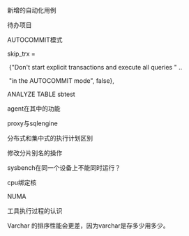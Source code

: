 新增的自动化用例

待办项目







AUTOCOMMIT模式

   skip_trx =

​      {"Don't start explicit transactions and execute all queries " ..

​          "in the AUTOCOMMIT mode", false},









ANALYZE TABLE sbtest





agent在其中的功能





proxy与sqlengine







分布式和集中式的执行计划区别





修改分片别名的操作





sysbench在同一个设备上不能同时运行？



cpu绑定核



NUMA



工具执行过程的认识





Varchar 的排序性能会更差，因为varchar是存多少用多少。

